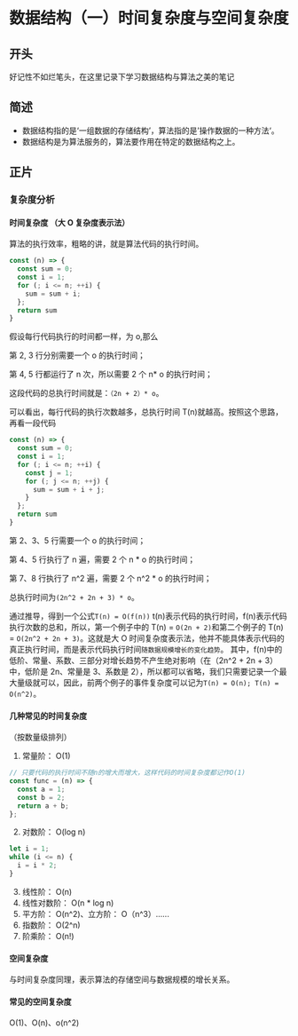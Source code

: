 # 数据结构（一）时间复杂度与空间复杂度


## 开头

好记性不如烂笔头，在这里记录下学习数据结构与算法之美的笔记

## 简述

- 数据结构指的是‘一组数据的存储结构’，算法指的是’操作数据的一种方法‘。
- 数据结构是为算法服务的，算法要作用在特定的数据结构之上。

## 正片

### 复杂度分析

#### 时间复杂度 （大 O 复杂度表示法）

算法的执行效率，粗略的讲，就是算法代码的执行时间。

```js
const (n) => {
  const sum = 0;
  const i = 1;
  for (; i <= n; ++i) {
    sum = sum + i;
  };
  return sum
}
```

假设每行代码执行的时间都一样，为 o,那么

第 2, 3 行分别需要一个 o 的执行时间；

第 4, 5 行都运行了 n 次，所以需要 2 个 n\* o 的执行时间；

这段代码的总执行时间就是：`（2n + 2）* o`。

可以看出，每行代码的执行次数越多，总执行时间 T(n)就越高。按照这个思路，再看一段代码

```js
const (n) => {
  const sum = 0;
  const i = 1;
  for (; i <= n; ++i) {
    const j = 1;
    for (; j <= n; ++j) {
      sum = sum + i + j;
    }
  };
  return sum
}
```

第 2、3、5 行需要一个 o 的执行时间；

第 4、5 行执行了 n 遍，需要 2 个 n \* o 的执行时间；

第 7、8 行执行了 n^2 遍，需要 2 个 n^2 \* o 的执行时间；

总执行时间为`(2n^2 + 2n + 3) * o`。

通过推导，得到一个公式`T(n) = O(f(n))`
t(n)表示代码的执行时间，f(n)表示代码执行次数的总和，所以，第一个例子中的 T(n) = `O(2n + 2)`和第二个例子的 T(n) = `O(2n^2 + 2n + 3)`。这就是大 O 时间复杂度表示法，他并不能具体表示代码的真正执行时间，而是表示代码执行时间`随数据规模增长的变化趋势`。
其中，f(n)中的低阶、常量、系数、三部分对增长趋势不产生绝对影响（在（2n^2 + 2n + 3）中，低阶是 2n、常量是 3、系数是 2），所以都可以省略，我们只需要记录一个最大量级就可以，因此，前两个例子的事件复杂度可以记为`T(n) = O(n); T(n) = O(n^2)`。

#### 几种常见的时间复杂度

（按数量级排列）

1. 常量阶： O(1)

```js
// 只要代码的执行时间不随n的增大而增大，这样代码的时间复杂度都记作O(1)
const func = (n) => {
  const a = 1;
  const b = 2;
  return a + b;
};
```

2. 对数阶： O(log n)

```js
let i = 1;
while (i <= n) {
  i = i * 2;
}
```

3. 线性阶： O(n)
4. 线性对数阶： O(n \* log n)
5. 平方阶： O(n^2)、立方阶： O（n^3）......
6. 指数阶： O(2^n)
7. 阶乘阶： O(n!)

#### 空间复杂度

与时间复杂度同理，表示算法的存储空间与数据规模的增长关系。

#### 常见的空间复杂度

O(1)、O(n)、o(n^2)

